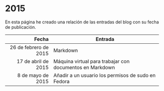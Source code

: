 # 2015

En esta página he creado una relación de las entradas del blog con su fecha de publicación.

| Fecha  | Entrada |
| --: | -- |
| 26 de febrero de 2015 | Markdown |
| 17 de abril de 2015 | Máquina virtual para trabajar con documentos en Markdown |
| 8 de mayo de 2015 | Añadir a un usuario los permisos de sudo en Fedora |
